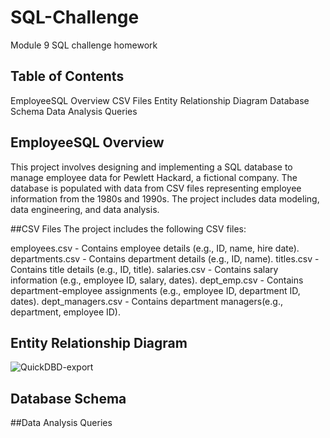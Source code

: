 # SQL-Challenge
Module 9 SQL challenge homework

## Table of Contents
EmployeeSQL Overview
CSV Files
Entity Relationship Diagram
Database Schema
Data Analysis Queries

## EmployeeSQL Overview
This project involves designing and implementing a SQL database to manage employee data for Pewlett Hackard, a fictional company. The database is populated with data from CSV files representing employee information from the 1980s and 1990s. The project includes data modeling, data engineering, and data analysis.

##CSV Files
The project includes the following CSV files:

employees.csv - Contains employee details (e.g., ID, name, hire date).
departments.csv - Contains department details (e.g., ID, name).
titles.csv - Contains title details (e.g., ID, title).
salaries.csv - Contains salary information (e.g., employee ID, salary, dates).
dept_emp.csv - Contains department-employee assignments (e.g., employee ID, department ID, dates).
dept_managers.csv - Contains department managers(e.g., department, employee ID).

## Entity Relationship Diagram
![QuickDBD-export](https://github.com/user-attachments/assets/f642ce99-eda2-4dea-985c-072769fea9d4)

## Database Schema

##Data Analysis Queries

